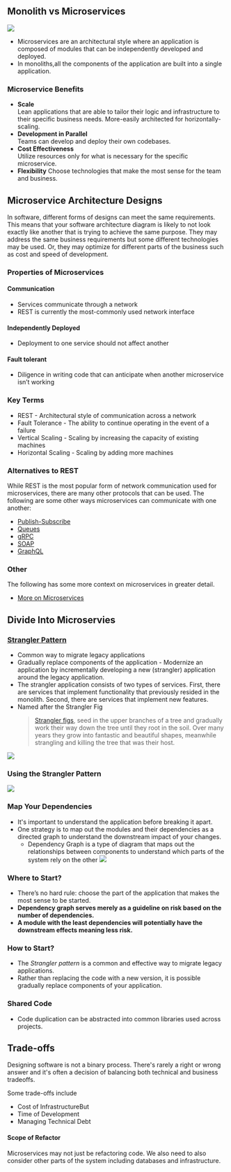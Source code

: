 
## Monolith vs Microservices
![](resources/monoliths-vs-microservices.png)

-   Microservices are an architectural style where an application is composed of modules that can be independently developed and deployed.
-   In monoliths,all the components of the application are built into a single application.

### Microservice Benefits
-   **Scale**  
    Lean applications that are able to tailor their logic and infrastructure to their specific business needs. More-easily architected for horizontally-scaling.      
-   **Development in Parallel**  
    Teams can develop and deploy their own codebases.      
-   **Cost Effectiveness**  
    Utilize resources only for what is necessary for the specific microservice.      
-   **Flexibility**  Choose technologies that make the most sense for the team and business.

## Microservice Architecture Designs
In software, different forms of designs can meet the same requirements. This means that your software architecture diagram is likely to not look exactly like another that is trying to achieve the same purpose. They may address the same business requirements but some different technologies may be used. Or, they may optimize for different parts of the business such as cost and speed of development.

### Properties of Microservices
#### Communication
-   Services communicate through a network
-   REST is currently the most-commonly used network interface

#### Independently Deployed
-   Deployment to one service should not affect another

#### Fault tolerant
-   Diligence in writing code that can anticipate when another microservice isn’t working

### Key Terms
- REST - Architectural style of communication across a network
- Fault Tolerance - The ability to continue operating in the event of a failure
- Vertical Scaling - Scaling by increasing the capacity of existing machines
- Horizontal Scaling - Scaling by adding more machines

### Alternatives to REST
While REST is the most popular form of network communication used for microservices, there are many other protocols that can be used. The following are some other ways microservices can communicate with one another:

-   [Publish-Subscribe](https://blog.opto22.com/optoblog/request-response-vs-pub-sub-part-1)
-   [Queues](https://peterdaugaardrasmussen.com/2018/08/27/should-you-use-mq-brokers-or-web-services-and-how-they-are-different/)
-   [gRPC](https://grpc.io/)
-   [SOAP](https://en.wikipedia.org/wiki/SOAP)
-   [GraphQL](https://graphql.org/)

### Other
The following has some more context on microservices in greater detail.

-   [More on Microservices](https://martinfowler.com/articles/microservices.html)

## Divide Into Microservies
### [Strangler Pattern](https://martinfowler.com/bliki/StranglerFigApplication.html)
- Common way to migrate legacy applications
- Gradually replace components of the application - Modernize an application by incrementally developing a new (strangler) application around the legacy application.
- The strangler application consists of two types of services. First, there are services that implement functionality that previously resided in the monolith. Second, there are services that implement new features.
- Named after the Strangler Fig
	> [Strangler figs](https://en.wikipedia.org/wiki/Strangler_fig), seed in the upper branches of a tree and gradually work their way down the tree until they root in the soil. Over many years they grow into fantastic and beautiful shapes, meanwhile strangling and killing the tree that was their host.

![](resources/strangler-pattern-example.png)

### Using the Strangler Pattern
![](resources/using-the-strangler-pattern.png)

### Map Your Dependencies
-   It's important to understand the application before breaking it apart.
-   One strategy is to map out the modules and their dependencies as a directed graph to understand the downstream impact of your changes.
	- Dependency Graph is a type of diagram that maps out the relationships between components to understand which parts of the system rely on the other
![](resources/dependency-graph.png)

### Where to Start?
-   There’s no hard rule: choose the part of the application that makes the most sense to be started.
-   **Dependency graph serves merely as a guideline on risk based on the number of dependencies.**
-   **A module with the least dependencies will potentially have the downstream effects meaning less risk.**

### How to Start?
-   The  _Strangler pattern_  is a common and effective way to migrate legacy applications.
-   Rather than replacing the code with a new version, it is possible gradually replace components of your application.

### Shared Code
-   Code duplication can be abstracted into common libraries used across projects.


## Trade-offs
Designing software is not a binary process. There's rarely a right or wrong answer and it's often a decision of balancing both technical and business tradeoffs.

Some trade-offs include

-   Cost of InfrastructureBut
-   Time of Development
-   Managing Technical Debt

#### Scope of Refactor
Microservices may not just be refactoring code. We also need to also consider other parts of the system including databases and infrastructure.
